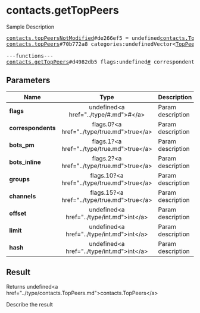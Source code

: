 # contacts.getTopPeers

Sample Description

<pre>
<a href="../constructor/contacts.topPeersNotModified">contacts.topPeersNotModified</a>#de266ef5 = undefined<a href="../type/contacts.TopPeers.md">contacts.TopPeers</a>;
<a href="../constructor/contacts.topPeers">contacts.topPeers</a>#70b772a8 categories:undefinedVector&lt;<a href="../type/TopPeerCategoryPeers.md">TopPeerCategoryPeers</a>&gt; chats:undefinedVector&lt;<a href="../type/Chat.md">Chat</a>&gt; users:undefinedVector&lt;<a href="../type/User.md">User</a>&gt; = undefined<a href="../type/contacts.TopPeers.md">contacts.TopPeers</a>;

---functions---
<a href="../method/contacts.getTopPeers.md">contacts.getTopPeers</a>#d4982db5 flags:undefined<a href="../type/#.md">#</a> correspondents:flags.0?<a href="../type/true.md">true</a> bots_pm:flags.1?<a href="../type/true.md">true</a> bots_inline:flags.2?<a href="../type/true.md">true</a> groups:flags.10?<a href="../type/true.md">true</a> channels:flags.15?<a href="../type/true.md">true</a> offset:undefined<a href="../type/int.md">int</a> limit:undefined<a href="../type/int.md">int</a> hash:undefined<a href="../type/int.md">int</a> = undefined<a href="../type/contacts.TopPeers.md">contacts.TopPeers</a>;
</pre>

## Parameters

| Name | Type | Description |
|------|:----:|-------------|
| **flags** | undefined&lt;a href=&#34;../type/#.md&#34;&gt;#&lt;/a&gt; | Param description |
| **correspondents** | flags.0?&lt;a href=&#34;../type/true.md&#34;&gt;true&lt;/a&gt; | Param description |
| **bots_pm** | flags.1?&lt;a href=&#34;../type/true.md&#34;&gt;true&lt;/a&gt; | Param description |
| **bots_inline** | flags.2?&lt;a href=&#34;../type/true.md&#34;&gt;true&lt;/a&gt; | Param description |
| **groups** | flags.10?&lt;a href=&#34;../type/true.md&#34;&gt;true&lt;/a&gt; | Param description |
| **channels** | flags.15?&lt;a href=&#34;../type/true.md&#34;&gt;true&lt;/a&gt; | Param description |
| **offset** | undefined&lt;a href=&#34;../type/int.md&#34;&gt;int&lt;/a&gt; | Param description |
| **limit** | undefined&lt;a href=&#34;../type/int.md&#34;&gt;int&lt;/a&gt; | Param description |
| **hash** | undefined&lt;a href=&#34;../type/int.md&#34;&gt;int&lt;/a&gt; | Param description |

## Result

Returns undefined&lt;a href=&#34;../type/contacts.TopPeers.md&#34;&gt;contacts.TopPeers&lt;/a&gt;

Describe the result

